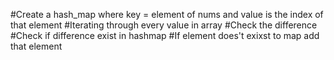 #Create a hash_map where key = element of nums and value is the index of that element
#Iterating through every value in array
#Check the difference
#Check if difference exist in hashmap
#If element does't exixst to map add that element